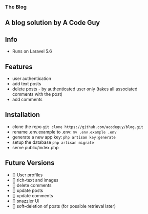 ### The Blog
## A blog solution by A Code Guy

## Info
- Runs on Laravel 5.6

## Features
- user authentication
- add text posts
- delete posts - by authenticated user only (takes all associated comments with the post)
- add comments

## Installation

- clone the repo `git clone https://github.com/acodeguy/blog.git`
- rename .env.example to .env: `mv .env.example .env`
- generate a new app key: `php artisan key:generate`
- setup the database `php artisan migrate`
- serve public/index.php

## Future Versions

- [] User profiles
- [] rich-text and images
- [] delete comments
- [] update posts
- [] update comments
- [] snazzier UI
- [] soft-deletion of posts (for possible retrieval later)
